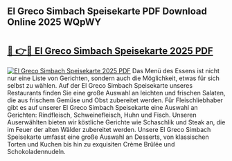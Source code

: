 ## El Greco Simbach Speisekarte PDF Download Online 2025 WQpWY

# <h2><a href="http://gcafz1.nevu.top/?p=El+Greco+Simbach+Speisekarte">🔗 👉🔴 El Greco Simbach Speisekarte 2025 PDF</a></h2>

[![El Greco Simbach Speisekarte 2025 PDF](https://i.imgur.com/dBaPXMq.png)](http://gcafz1.nevu.top/?p=El+Greco+Simbach+Speisekarte)
Das Menü des Essens ist nicht nur eine Liste von Gerichten, sondern auch die Möglichkeit, etwas für sich selbst zu wählen. Auf der El Greco Simbach Speisekarte unseres Restaurants finden Sie eine große Auswahl an leichten und frischen Salaten, die aus frischem Gemüse und Obst zubereitet werden. Für Fleischliebhaber gibt es auf unserer El Greco Simbach Speisekarte eine Auswahl an Gerichten: Rindfleisch, Schweinefleisch, Huhn und Fisch. Unseren Auserwählten bieten wir köstliche Gerichte wie Schaschlik und Steak an, die im Feuer der alten Wälder zubereitet werden. Unsere El Greco Simbach Speisekarte umfasst eine große Auswahl an Desserts, von klassischen Torten und Kuchen bis hin zu exquisiten Crème Brûlée und Schokoladennudeln.
